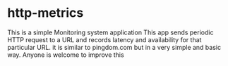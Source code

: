 # http-metrics
This is a simple Monitoring system application
This app sends periodic HTTP request to a URL and records latency and availability for that particular URL. it is similar to pingdom.com but in a very simple and basic way. Anyone is welcome to improve this
